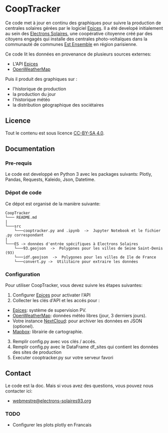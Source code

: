 # CoopTracker 
Ce code met à jour en continu des graphiques pour suivre la production de centrales solaires gérées par le logiciel [Epices](https://www.epices-energie.fr/fr/). Il a été developé initialement au sein des [Electrons Solaires](https://www.electrons-solaires93.org), une coopérative citoyenne créé par des citoyens engagés qui installe des centrales photo-voltaïques dans la communauté de communes [Est Ensemble](https://www.est-ensemble.fr) en région parisienne. 

Ce code lit les données en provenance de plusieurs sources externes:
- L'API [Epices](https://www.epices-energie.fr/fr/) 
- [OpenWeatherMap](https://openweathermap.org)

Puis il produit des graphiques sur :
- l'historique de production 
- la production du jour
- l'historique météo 
- la distribution géographique des sociétaires

## Licence
Tout le contenu est sous licence [CC-BY-SA 4.0](https://creativecommons.org/licenses/by-sa/4.0/).

## Documentation
### Pre-requis
Le code est developpé en Python 3 avec les packages suivants: Plotly, Pandas, Requests, Kaleido, Json, Datetime. 

### Dépot de code
Ce dépot est organisé de la manière suivante:

```
CoopTracker
└─── README.md
|
└───src
    └───cooptracker.py and .ipynb  ->  Jupyter Notebook et le fichier .py correspondant
|
└───ES -> données d'entrée spécifiques à Electrons Solaires
    └───93.geojson  ->  Polygones pour les villes de Seine Saint-Denis (93)
    └───idf.geojson  ->  Polygones pour les villes de Ile de France    
    └───convert.py ->  Utilitaire pour extraire les données
```

### Configuration
Pour utiliser CoopTracker, vous devez suivre les étapes suivantes:
 1. Configurer [Epices](https://www.epices-energie.fr/fr/) pour activater l'API
 2. Collecter les clés d'API et les accés pour :
- [Epices](https://www.epices-energie.fr/fr/): système de supervision PV.  
- [OpenWeatherMap](https://openweathermap.org): données météo libres (jour,  3 derniers jours).  
- Votre instance [NextCloud](https://nextcloud.com): pour archiver les données en JSON (optionel).
- [Mapbox](https://www.mapbox.com): librairie de cartographie. 
 3. Remplir config.py avec vos clés / accés. 
 4. Remplir config.py avec le DataFrame df_sites qui contient les données des sites de production
 5. Executer cooptracker.py sur votre serveur favori 

## Contact
Le code est la doc. Mais si vous avez des questions, vous pouvez nous contacter ici:
- webmestre@electrons-solaires93.org

### TODO

- Configurer les plots plotly en Francais
